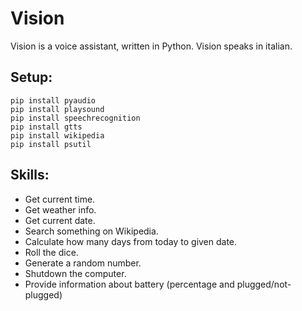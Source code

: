 # Vision
Vision is a voice assistant, written in Python. Vision speaks in italian.
## Setup:
```
pip install pyaudio
pip install playsound
pip install speechrecognition
pip install gtts
pip install wikipedia
pip install psutil
```
## Skills:
* Get current time.
* Get weather info.
* Get current date.
* Search something on Wikipedia.
* Calculate how many days from today to given date.
* Roll the dice.
* Generate a random number.
* Shutdown the computer.
* Provide information about battery (percentage and plugged/not-plugged)